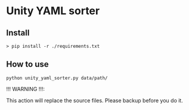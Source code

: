 # Unity YAML sorter

## Install

```
> pip install -r ./requirements.txt
```

## How to use

```
python unity_yaml_sorter.py data/path/
```

!!! WARNING !!!:

This action will replace the source files. Please backup before you do it.